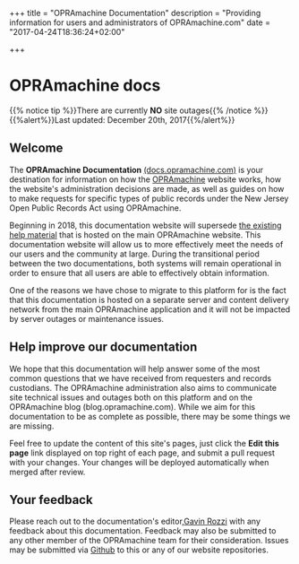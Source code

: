 +++
title = "OPRAmachine Documentation"
description = "Providing information for users and administrators of OPRAmachine.com"
date = "2017-04-24T18:36:24+02:00"

+++
# OPRAmachine docs
{{% notice tip %}}There are currently **NO** site outages{{% /notice %}}
{{%alert%}}Last updated: December 20th, 2017{{%/alert%}}
## Welcome
The **OPRAmachine Documentation** [(docs.opramachine.com)](https://docs.opramachine.com/) is your destination for information on how the [OPRAmachine](https://opramachine.com/) website works, how the website's administration decisions are made, as well as guides on how to make requests for specific types of public records under the New Jersey Open Public Records Act using OPRAmachine.

Beginning in 2018, this documentation website will supersede [the existing help material](https://opramachine.com/help/about) that is hosted on the main OPRAmachine website. This documentation website will allow us to more effectively meet the needs of our users and the community at large. During the transitional period between the two documentations, both systems will remain operational in order to ensure that all users are able to effectively obtain information.

One of the reasons we have chose to migrate to this platform for is the fact that this documentation is
hosted on a separate server and content delivery network from the main OPRAmachine application and it will
not be impacted by server outages or maintenance issues.

## Help improve our documentation
We hope that this documentation will help answer some of the most common questions that we have received from requesters and records custodians. The OPRAmachine administration also aims to communicate site technical issues and outages both on this platform and on the OPRAmachine blog (blog.opramachine.com).
While we aim for this documentation to be as complete as possible, there may be some things we are missing.

Feel free to update the content of this site's pages, just click the **Edit this page** link displayed on top right of each page, and submit a pull request with your changes. Your changes will be deployed automatically when merged after review.

## Your feedback
Please reach out to the documentation's editor,[Gavin Rozzi](https://www.gavinrozzi.com) with any feedback about this documentation. Feedback may also be submitted to any other member of the OPRAmachine team for their consideration. Issues may be submitted via [Github](https://github.com/gavinrozzi/opramachine-docs/issues) to this or any of our website repositories.
